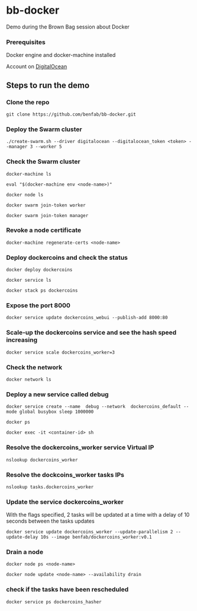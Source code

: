 # bb-docker
Demo during the Brown Bag session about Docker

### Prerequisites

Docker engine and docker-machine installed

Account on [DigitalOcean](https://www.digitalocean.com/)

## Steps to run the demo

### Clone the repo
`git clone https://github.com/benfab/bb-docker.git`

### Deploy the Swarm cluster
`./create-swarm.sh --driver digitalocean --digitalocean_token <token> --manager 3 --worker 5`

### Check the Swarm cluster

`docker-machine ls`

`eval "$(docker-machine env <node-name>)"`

`docker node ls`

`docker swarm join-token worker`

`docker swarm join-token manager`

### Revoke a node certificate
`docker-machine regenerate-certs <node-name>`

### Deploy dockercoins and check the status

`docker deploy dockercoins`

`docker service ls`

`docker stack ps dockercoins`


### Expose the port 8000

`docker service update dockercoins_webui --publish-add 8000:80`

### Scale-up the dockercoins service and see the hash speed increasing

`docker service scale dockercoins_worker=3`

### Check the network

`docker network ls`

### Deploy a new service called debug  

`docker service create --name  debug --network  dockercoins_default --mode global busybox sleep 1000000`

`docker ps`

`docker exec -it <container-id> sh`

### Resolve the dockercoins_worker service Virtual IP

`nslookup dockercoins_worker`

### Resolve the dockcoins_worker tasks IPs

`nslookup tasks.dockercoins_worker`

### Update the service dockercoins_worker  

With the flags specified, 2 tasks will be updated at a time with a delay of 10 seconds between the tasks updates

`docker service update dockercoins_worker --update-parallelism 2 --update-delay 10s --image benfab/dockercoins_worker:v0.1`

### Drain a node  

`docker node ps <node-name>`

`docker node update <node-name> --availability drain`

### check if the tasks have been rescheduled

`docker service ps dockercoins_hasher`







